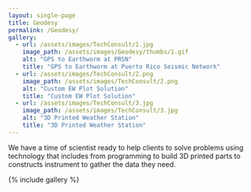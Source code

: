 ```yaml
---
layout: single-page
title: Geodesy
permalink: /Geodesy/
gallery:
  - url: /assets/images/TechConsult/1.jpg
    image_path: /assets/images/Geodesy/thumbs/1.gif
    alt: "GPS to Earthworm at PRSN"
    title: "GPS to Earthworm at Puerto Rico Seismic Network"
  - url: /assets/images/TechConsult/2.png
    image_path: /assets/images/TechConsult/2.png
    alt: "Custom EW Plot Solution"
    title: "Custom EW Plot Solution"
  - url: /assets/images/TechConsult/3.jpg
    image_path: /assets/images/TechConsult/3.jpg
    alt: "3D Printed Weather Station"
    title: "3D Printed Weather Station"
---
```

We have a time of scientist ready to help clients to solve problems using technology that includes
 from programming to build 3D printed parts to constructs instrument to gather the data they need.


{% include gallery %}
